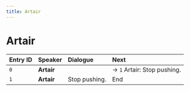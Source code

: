 ```yaml
---
title: Artair
---
```


# Artair


| Entry ID | Speaker | Dialogue | Next |
| :------- | :------ | :------- | :------------ |
| `0` | **Artair** |  | → `1` Artair: Stop pushing\. |
| `1` | **Artair** | Stop pushing\. | End |
